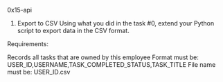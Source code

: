 0x15-api
1. Export to CSV
Using what you did in the task #0, extend your Python script to export data in the CSV format.
 
Requirements: 
 
Records all tasks that are owned by this employee 
 Format must be: USER_ID,USERNAME,TASK_COMPLETED_STATUS,TASK_TITLE
 File name must be: USER_ID.csv
